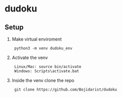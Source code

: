 # dudoku

## Setup

1. Make virtual enviroment

		python3 -m venv dudoku_env

2. Activate the venv

		Linux/Mac: source bin/activate
		Windows: Scripts\activate.bat

3. Inside the venv clone the repo

		git clone https://github.com/Bojidarist/dudoku
